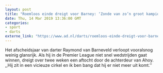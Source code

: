 ```yaml
---
layout: post
title: "Roemloos einde dreigt voor Barney: ‘Zonde van zo’n groot kampioen’"
date: Thu, 14 Mar 2019 13:36:00 GMT
categories: 
- sport 
- darts 
externe_link: "https://www.ad.nl/darts/roemloos-einde-dreigt-voor-barney-zonde-van-zo-n-groot-kampioen~ad691c48/"
---
```


Het afscheidsjaar van darter Raymond van Barneveld verloopt vooralsnog weinig glansrijk. Als hij in de Premier League niet snel wedstrijden gaat winnen, dreigt over twee weken een aftocht door de achterdeur van Ahoy. ,,Hij zit in een vicieuze cirkel en ik ben bang dat hij er niet meer uit komt.’’
